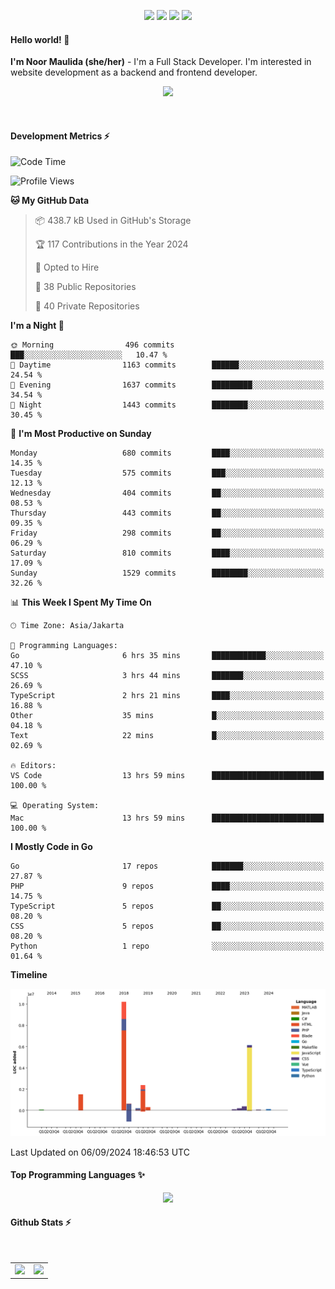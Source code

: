 <p align="center">
  <img src="https://dev.discordprofiles.me/badge/status/814439552055771206?simple=true">
  <img src="https://dev.discordprofiles.me/badge/playing/814439552055771206">
  <img src="https://dev.discordprofiles.me/badge/vscode/814439552055771206">
  <img src="https://dev.discordprofiles.me/badge/spotify/814439552055771206">
</p>

#### Hello world! 👋
**I'm Noor Maulida (she/her)** - I'm a Full Stack Developer. I'm interested in website development as a backend and frontend developer.

<p align="center">
  <img src="https://skillicons.dev/icons?i=go,php,laravel,nodejs,vue,express,ruby,python,mongodb,docker,aws,gcp" />
</p>
<br>

#### Development Metrics ⚡
<!--START_SECTION:waka-->
![Code Time](http://img.shields.io/badge/Code%20Time-529%20hrs%201%20min-blue)

![Profile Views](http://img.shields.io/badge/Profile%20Views-2-blue)

**🐱 My GitHub Data** 

> 📦 438.7 kB Used in GitHub's Storage 
 > 
> 🏆 117 Contributions in the Year 2024
 > 
> 💼 Opted to Hire
 > 
> 📜 38 Public Repositories 
 > 
> 🔑 40 Private Repositories 
 > 
**I'm a Night 🦉** 

```text
🌞 Morning                496 commits         ███░░░░░░░░░░░░░░░░░░░░░░   10.47 % 
🌆 Daytime                1163 commits        ██████░░░░░░░░░░░░░░░░░░░   24.54 % 
🌃 Evening                1637 commits        █████████░░░░░░░░░░░░░░░░   34.54 % 
🌙 Night                  1443 commits        ████████░░░░░░░░░░░░░░░░░   30.45 % 
```
📅 **I'm Most Productive on Sunday** 

```text
Monday                   680 commits         ████░░░░░░░░░░░░░░░░░░░░░   14.35 % 
Tuesday                  575 commits         ███░░░░░░░░░░░░░░░░░░░░░░   12.13 % 
Wednesday                404 commits         ██░░░░░░░░░░░░░░░░░░░░░░░   08.53 % 
Thursday                 443 commits         ██░░░░░░░░░░░░░░░░░░░░░░░   09.35 % 
Friday                   298 commits         ██░░░░░░░░░░░░░░░░░░░░░░░   06.29 % 
Saturday                 810 commits         ████░░░░░░░░░░░░░░░░░░░░░   17.09 % 
Sunday                   1529 commits        ████████░░░░░░░░░░░░░░░░░   32.26 % 
```


📊 **This Week I Spent My Time On** 

```text
🕑︎ Time Zone: Asia/Jakarta

💬 Programming Languages: 
Go                       6 hrs 35 mins       ████████████░░░░░░░░░░░░░   47.10 % 
SCSS                     3 hrs 44 mins       ███████░░░░░░░░░░░░░░░░░░   26.69 % 
TypeScript               2 hrs 21 mins       ████░░░░░░░░░░░░░░░░░░░░░   16.88 % 
Other                    35 mins             █░░░░░░░░░░░░░░░░░░░░░░░░   04.18 % 
Text                     22 mins             █░░░░░░░░░░░░░░░░░░░░░░░░   02.69 % 

🔥 Editors: 
VS Code                  13 hrs 59 mins      █████████████████████████   100.00 % 

💻 Operating System: 
Mac                      13 hrs 59 mins      █████████████████████████   100.00 % 
```

**I Mostly Code in Go** 

```text
Go                       17 repos            ███████░░░░░░░░░░░░░░░░░░   27.87 % 
PHP                      9 repos             ████░░░░░░░░░░░░░░░░░░░░░   14.75 % 
TypeScript               5 repos             ██░░░░░░░░░░░░░░░░░░░░░░░   08.20 % 
CSS                      5 repos             ██░░░░░░░░░░░░░░░░░░░░░░░   08.20 % 
Python                   1 repo              ░░░░░░░░░░░░░░░░░░░░░░░░░   01.64 % 
```



**Timeline**

![Lines of Code chart](https://raw.githubusercontent.com/noormaulida/noormaulida/main/assets/bar_graph.png)


 Last Updated on 06/09/2024 18:46:53 UTC
<!--END_SECTION:waka-->

#### Top Programming Languages ✨
<p align="center">
  <img src="https://api.githubtrends.io/user/svg/noormaulida/langs?time_range=one_year&include_private=true&compact=true&theme=dark" />
</p>

#### Github Stats ⚡
<p align="center">
  <table>
    <tr>
      <td>
        <img src="https://github-readme-streak-stats.herokuapp.com?user=noormaulida&theme=react&hide_border=true&mode=weekly" height="180" />
      </td>
      <td>
        <img src="https://github-readme-stats.vercel.app/api?username=noormaulida&theme=react&count_private=true&hide_border=true&line_height=20" height="180"/>
      </td>
    </tr>
</p>
<br>
